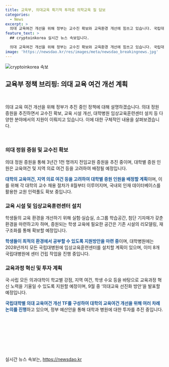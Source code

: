 ```yaml
---
title: 교육부, 의대교육 획기적 투자로 의학교육 질 담보
categories:
  - News
excerpt: >
  의대 교육여건 개선을 위해 정부는 교수진 확보와 교육환경 개선에 힘쓰고 있습니다. 국립대학 의대의 전임교원 1천 명 증원, 교수 채용 절차 지원, 의료기관과의 협력을 통한 임상실습 강화 등이 그 예입니다. 또한, 의대 리모델링과 교육훈련센터 설치 등을 통한 인프라 현대화도 추진 중입니다. 이에 대한 구체적인 예산안은 9월 중 발표될 예정이며, 이를 통해 의학교육평가원의 변화계획서에 대한 지원도 이뤄질 예정입니다.
feature_text: >
  ## cryptoinkorea 실시간 뉴스 속보입니다.

  의대 교육여건 개선을 위해 정부는 교수진 확보와 교육환경 개선에 힘쓰고 있습니다. 국립대학 의대의 전임교원 1천 명 증원, 교수 채용 절차 지원, 의료기관과의 협력을 통한 임상실습 강화 등이 그 예입니다. 또한, 의대 리모델링과 교육훈련센터 설치 등을 통한 인프라 현대화도 추진 중입니다. 이에 대한 구체적인 예산안은 9월 중 발표될 예정이며, 이를 통해 의학교육평가원의 변화계획서에 대한 지원도 이뤄질 예정입니다.
image: 'https://newsdao.kr/res/images/meta/newsdao_breakingnews.jpg'
---
```


<p><img src="https://newsdao.kr/res/images/meta/newsdao_breakingnews.jpg" alt="cryptoinkorea 속보" /></p>

<h2 data-ke-size="size26">교육부 정책 브리핑: 의대 교육 여건 개선 계획</h2>

<p data-ke-size="size16">&nbsp;</p>

<p>의대 교육 여건 개선을 위해 정부가 추진 중인 정책에 대해 설명하겠습니다. 의대 정원 증원을 추진하면서 교수진 확보, 교육 시설 개선, 대학병원 임상교육훈련센터 설치 등 다양한 분야에서의 지원이 이뤄지고 있습니다. 이에 대한 구체적인 내용을 살펴보겠습니다.</p>

<p data-ke-size="size16">&nbsp;</p>

<h3>의대 정원 증원 및 교수진 확보</h3>

<p data-ke-size="size16">의대 정원 증원을 통해 3년간 1천 명까지 전임교원 증원을 추진 중이며, 대학별 증원 인원은 교육여건 및 지역 의료 여건 등을 고려하여 배정될 예정입니다.</p>

<p data-ke-size="size16"><b><span style="color: #1a5490;">대학의 교육여건, 지역 의료 여건 등을 고려하여 대학별 증원 인원을 배정할 계획</span></b>이며, 이를 위해 각 대학의 교수 채용 절차가 8월부터 이루어지며, 국내외 인재 데이터베이스를 활용한 교원 인력풀도 확보 중입니다.</p>

<h3>교육 시설 및 임상교육훈련센터 설치</h3>

<p data-ke-size="size16">학생들의 교육 환경을 개선하기 위해 실험·실습실, 소그룹 학습공간, 첨단 기자재가 갖춘 환경을 마련하고자 하며, 증원되는 학생 교육에 필요한 공간은 기존 시설의 리모델링, 재구조화를 통해 확보할 예정입니다.</p>

<p data-ke-size="size16"><b><span style="color: #1a5490;">학생들이 최적의 환경에서 공부할 수 있도록 지원방안을 마련 중</span></b>이며, 대학병원에는 2028년까지 모든 국립대병원에 임상교육훈련센터를 설치할 계획이 있으며, 이미 8개 국립대병원에 센터 건립 작업을 진행 중입니다.</p>

<h3>교육과정 혁신 및 투자 계획</h3>

<p data-ke-size="size16">국·사립 모든 의과대학이 학교별 강점, 지역 여건, 학생 수요 등을 바탕으로 교육과정 혁신 노력을 기울일 수 있도록 지원할 예정이며, 9월 중 ‘의대교육 선진화 방안’을 발표할 예정입니다.</p>

<p data-ke-size="size16"><b><span style="color: #1a5490;">국립대학별 의대 교육여건 개선 TF를 구성하여 대학의 교육여건 개선을 위해 여러 차례 논의를 진행</span></b>하고 있으며, 정부 예산안을 통해 대학과 병원에 대한 투자를 추진 중입니다.</p>

<p data-ke-size="size16">&nbsp;</p>

<p data-ke-size="size16">&nbsp;</p>

<p data-ke-size="size16">&nbsp;</p>

<p data-ke-size="size16">&nbsp;</p>
실시간 뉴스 속보는, <a href="https://newsdao.kr" rel="dofollow">https://newsdao.kr</a>


